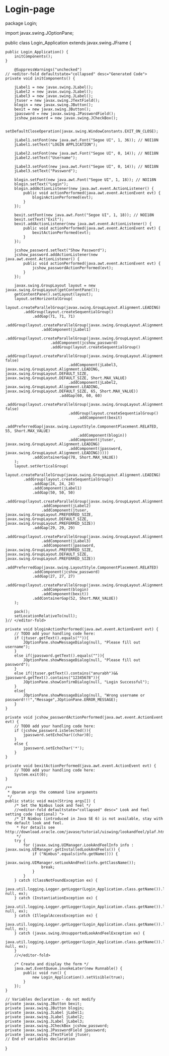 # Login-page
package Login;

import javax.swing.JOptionPane;


public class Login_Application extends javax.swing.JFrame {

    
    public Login_Application() {
        initComponents();
    }

        @SuppressWarnings("unchecked")
    // <editor-fold defaultstate="collapsed" desc="Generated Code">                          
    private void initComponents() {

        jLabel1 = new javax.swing.JLabel();
        jLabel2 = new javax.swing.JLabel();
        jLabel3 = new javax.swing.JLabel();
        jtuser = new javax.swing.JTextField();
        blogin = new javax.swing.JButton();
        bexit = new javax.swing.JButton();
        jpassword = new javax.swing.JPasswordField();
        jcshow_password = new javax.swing.JCheckBox();

        setDefaultCloseOperation(javax.swing.WindowConstants.EXIT_ON_CLOSE);

        jLabel1.setFont(new java.awt.Font("Segoe UI", 1, 36)); // NOI18N
        jLabel1.setText("LOGIN APPLICATION");

        jLabel2.setFont(new java.awt.Font("Segoe UI", 0, 14)); // NOI18N
        jLabel2.setText("Username");

        jLabel3.setFont(new java.awt.Font("Segoe UI", 0, 14)); // NOI18N
        jLabel3.setText("Password");

        blogin.setFont(new java.awt.Font("Segoe UI", 1, 18)); // NOI18N
        blogin.setText("Login");
        blogin.addActionListener(new java.awt.event.ActionListener() {
            public void actionPerformed(java.awt.event.ActionEvent evt) {
                bloginActionPerformed(evt);
            }
        });

        bexit.setFont(new java.awt.Font("Segoe UI", 1, 18)); // NOI18N
        bexit.setText("Exit");
        bexit.addActionListener(new java.awt.event.ActionListener() {
            public void actionPerformed(java.awt.event.ActionEvent evt) {
                bexitActionPerformed(evt);
            }
        });

        jcshow_password.setText("Show Password");
        jcshow_password.addActionListener(new java.awt.event.ActionListener() {
            public void actionPerformed(java.awt.event.ActionEvent evt) {
                jcshow_passwordActionPerformed(evt);
            }
        });

        javax.swing.GroupLayout layout = new javax.swing.GroupLayout(getContentPane());
        getContentPane().setLayout(layout);
        layout.setHorizontalGroup(
            layout.createParallelGroup(javax.swing.GroupLayout.Alignment.LEADING)
            .addGroup(layout.createSequentialGroup()
                .addGap(71, 71, 71)
                .addGroup(layout.createParallelGroup(javax.swing.GroupLayout.Alignment.LEADING)
                    .addComponent(jLabel1)
                    .addGroup(layout.createParallelGroup(javax.swing.GroupLayout.Alignment.TRAILING)
                        .addComponent(jcshow_password)
                        .addGroup(layout.createSequentialGroup()
                            .addGroup(layout.createParallelGroup(javax.swing.GroupLayout.Alignment.TRAILING, false)
                                .addComponent(jLabel3, javax.swing.GroupLayout.Alignment.LEADING, javax.swing.GroupLayout.DEFAULT_SIZE, javax.swing.GroupLayout.DEFAULT_SIZE, Short.MAX_VALUE)
                                .addComponent(jLabel2, javax.swing.GroupLayout.Alignment.LEADING, javax.swing.GroupLayout.DEFAULT_SIZE, 65, Short.MAX_VALUE))
                            .addGap(60, 60, 60)
                            .addGroup(layout.createParallelGroup(javax.swing.GroupLayout.Alignment.TRAILING, false)
                                .addGroup(layout.createSequentialGroup()
                                    .addComponent(bexit)
                                    .addPreferredGap(javax.swing.LayoutStyle.ComponentPlacement.RELATED, 55, Short.MAX_VALUE)
                                    .addComponent(blogin))
                                .addComponent(jtuser, javax.swing.GroupLayout.Alignment.LEADING)
                                .addComponent(jpassword, javax.swing.GroupLayout.Alignment.LEADING)))))
                .addContainerGap(78, Short.MAX_VALUE))
        );
        layout.setVerticalGroup(
            layout.createParallelGroup(javax.swing.GroupLayout.Alignment.LEADING)
            .addGroup(layout.createSequentialGroup()
                .addGap(24, 24, 24)
                .addComponent(jLabel1)
                .addGap(50, 50, 50)
                .addGroup(layout.createParallelGroup(javax.swing.GroupLayout.Alignment.BASELINE)
                    .addComponent(jLabel2)
                    .addComponent(jtuser, javax.swing.GroupLayout.PREFERRED_SIZE, javax.swing.GroupLayout.DEFAULT_SIZE, javax.swing.GroupLayout.PREFERRED_SIZE))
                .addGap(29, 29, 29)
                .addGroup(layout.createParallelGroup(javax.swing.GroupLayout.Alignment.BASELINE)
                    .addComponent(jLabel3)
                    .addComponent(jpassword, javax.swing.GroupLayout.PREFERRED_SIZE, javax.swing.GroupLayout.DEFAULT_SIZE, javax.swing.GroupLayout.PREFERRED_SIZE))
                .addPreferredGap(javax.swing.LayoutStyle.ComponentPlacement.RELATED)
                .addComponent(jcshow_password)
                .addGap(27, 27, 27)
                .addGroup(layout.createParallelGroup(javax.swing.GroupLayout.Alignment.BASELINE)
                    .addComponent(blogin)
                    .addComponent(bexit))
                .addContainerGap(52, Short.MAX_VALUE))
        );

        pack();
        setLocationRelativeTo(null);
    }// </editor-fold>                        

    private void bloginActionPerformed(java.awt.event.ActionEvent evt) {                                       
        // TODO add your handling code here:
        if (jtuser.getText().equals("")){
            JOptionPane.showMessageDialog(null, "Please fill out username");
        }
        else if(jpassword.getText().equals("")){
            JOptionPane.showMessageDialog(null, "Please fill out password");
        }
        else if(jtuser.getText().contains("anurabh")&& jpassword.getText().contains("12345678")){
            JOptionPane.showConfirmDialog(null, "Login Successful");
        }
        else{
            JOptionPane.showMessageDialog(null, "Wrong username or password!!!","Message",JOptionPane.ERROR_MESSAGE);
        }
    }                                      

    private void jcshow_passwordActionPerformed(java.awt.event.ActionEvent evt) {                                                
        // TODO add your handling code here:
        if (jcshow_password.isSelected()){
            jpassword.setEchoChar((char)0);
        }
        else {
            jpassword.setEchoChar('*');
        }
    }                                               

    private void bexitActionPerformed(java.awt.event.ActionEvent evt) {                                      
        // TODO add your handling code here:
        System.exit(0);
    }                                     

    /**
     * @param args the command line arguments
     */
    public static void main(String args[]) {
        /* Set the Nimbus look and feel */
        //<editor-fold defaultstate="collapsed" desc=" Look and feel setting code (optional) ">
        /* If Nimbus (introduced in Java SE 6) is not available, stay with the default look and feel.
         * For details see http://download.oracle.com/javase/tutorial/uiswing/lookandfeel/plaf.html 
         */
        try {
            for (javax.swing.UIManager.LookAndFeelInfo info : javax.swing.UIManager.getInstalledLookAndFeels()) {
                if ("Nimbus".equals(info.getName())) {
                    javax.swing.UIManager.setLookAndFeel(info.getClassName());
                    break;
                }
            }
        } catch (ClassNotFoundException ex) {
            java.util.logging.Logger.getLogger(Login_Application.class.getName()).log(java.util.logging.Level.SEVERE, null, ex);
        } catch (InstantiationException ex) {
            java.util.logging.Logger.getLogger(Login_Application.class.getName()).log(java.util.logging.Level.SEVERE, null, ex);
        } catch (IllegalAccessException ex) {
            java.util.logging.Logger.getLogger(Login_Application.class.getName()).log(java.util.logging.Level.SEVERE, null, ex);
        } catch (javax.swing.UnsupportedLookAndFeelException ex) {
            java.util.logging.Logger.getLogger(Login_Application.class.getName()).log(java.util.logging.Level.SEVERE, null, ex);
        }
        //</editor-fold>

        /* Create and display the form */
        java.awt.EventQueue.invokeLater(new Runnable() {
            public void run() {
                new Login_Application().setVisible(true);
            }
        });
    }

    // Variables declaration - do not modify                     
    private javax.swing.JButton bexit;
    private javax.swing.JButton blogin;
    private javax.swing.JLabel jLabel1;
    private javax.swing.JLabel jLabel2;
    private javax.swing.JLabel jLabel3;
    private javax.swing.JCheckBox jcshow_password;
    private javax.swing.JPasswordField jpassword;
    private javax.swing.JTextField jtuser;
    // End of variables declaration                   
}

